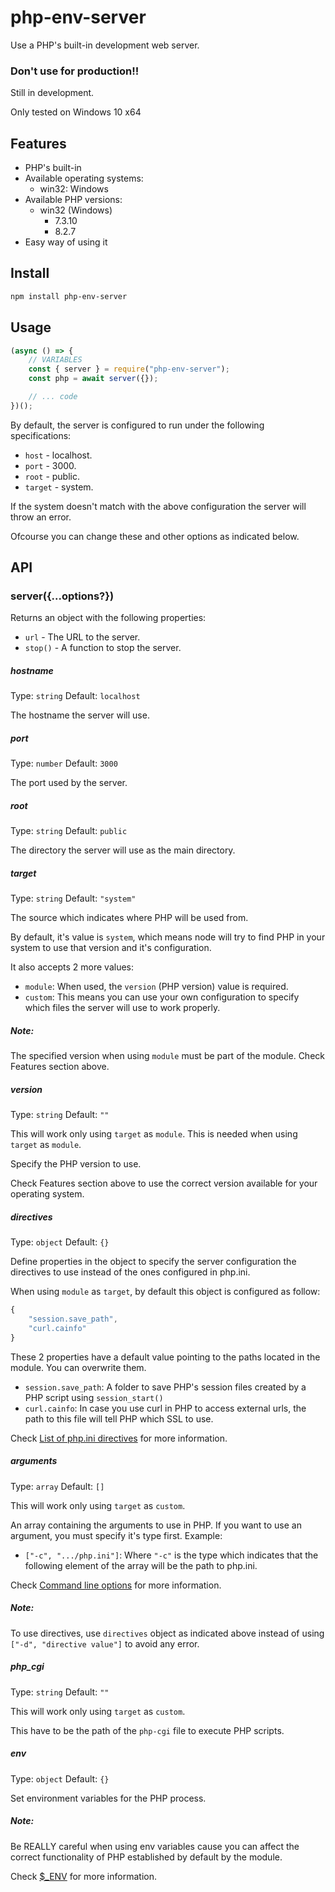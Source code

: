 # php-env-server

Use a PHP's built-in development web server.

### Don't use for production!!

Still in development.

Only tested on Windows 10 x64

## Features

* PHP's built-in
* Available operating systems:
    - win32: Windows
* Available PHP versions:
    - win32 (Windows)
        * 7.3.10
        * 8.2.7
* Easy way of using it

## Install

```sh
npm install php-env-server
```

## Usage

```js
(async () => {
    // VARIABLES
    const { server } = require("php-env-server");
    const php = await server({});

    // ... code
})();
```

By default, the server is configured to run under the following specifications:

- `host` - localhost.
- `port` - 3000.
- `root` - public.
- `target` - system.

If the system doesn't match with the above configuration the server will throw an error.

Ofcourse you can change these and other options as indicated below.

## API

### server({...options?})

Returns an object with the following properties:

- `url` - The URL to the server.
- `stop()` - A function to stop the server.

##### hostname

Type: `string`
Default: `localhost`

The hostname the server will use.

##### port

Type: `number`
Default: `3000`

The port used by the server.

##### root

Type: `string`
Default: `public`

The directory the server will use as the main directory.

##### target

Type: `string`
Default: `"system"`

The source which indicates where PHP will be used from.

By default, it's value is `system`, which means node will try to find PHP in your system to use that version and it's configuration.

It also accepts 2 more values:
- `module`: When used, the `version` (PHP version) value is required.
- `custom`: This means you can use your own configuration to specify which files the server will use to work properly.

##### Note:
The specified version when using `module` must be part of the module. Check Features section above.

##### version

Type: `string`
Default: `""`

This will work only using `target` as `module`.
This is needed when using `target` as `module`.

Specify the PHP version to use.

Check Features section above to use the correct version available for your operating system.

##### directives

Type: `object`
Default: `{}`

Define properties in the object to specify the server configuration the directives to use instead of the ones configured in php.ini.

When using `module` as `target`, by default this object is configured as follow:

```js
{
    "session.save_path",
    "curl.cainfo"
}
```

These 2 properties have a default value pointing to the paths located in the module. You can overwrite them.

- `session.save_path`: A folder to save PHP's session files created by a PHP script using `session_start()`
- `curl.cainfo`: In case you use curl in PHP to access external urls, the path to this file will tell PHP which SSL to use.

Check [List of php.ini directives](https://php.net/manual/ini.list.php) for more information.

##### arguments

Type: `array`
Default: `[]`

This will work only using `target` as `custom`.

An array containing the arguments to use in PHP. If you want to use an argument, you must specify it's type first. Example:

- `["-c", ".../php.ini"]`: Where `"-c"` is the type which indicates that the following element of the array will be the path to php.ini.

Check [Command line options](https://www.php.net/manual/features.commandline.options.php) for more information.

##### Note:
To use directives, use `directives` object as indicated above instead of using `["-d", "directive value"]` to avoid any error.

##### php_cgi

Type: `string`
Default: `""`

This will work only using `target` as `custom`.

This have to be the path of the `php-cgi` file to execute PHP scripts.

##### env

Type: `object`
Default: `{}`

Set environment variables for the PHP process.

##### Note:
Be REALLY careful when using env variables cause you can affect the correct functionality of PHP established by default by the module.

Check [$_ENV](https://www.php.net/manual/reserved.variables.environment.php) for more information.